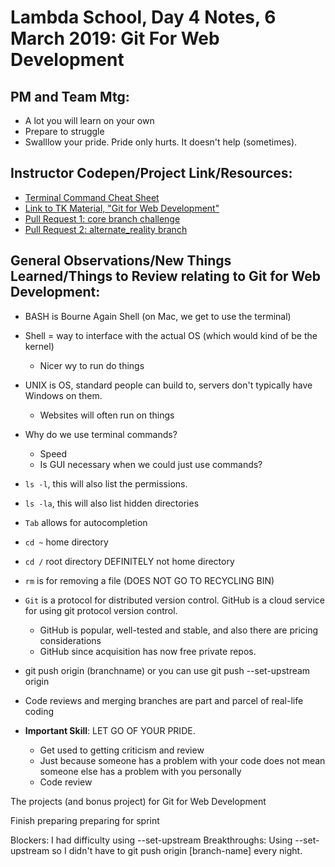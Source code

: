 # Lambda School, Day 4 Notes, 6 March 2019: Git For Web Development


## PM and Team Mtg:
- A lot you will learn on your own
- Prepare to struggle
- Swalllow your pride. Pride only hurts. It doesn't help (sometimes).


## Instructor Codepen/Project Link/Resources:
- [Terminal Command Cheat Sheet](https://www.git-tower.com/blog/command-line-cheat-sheet/)
- [Link to TK Material, "Git for Web Development"](https://learn.lambdaschool.com/fsw/module/rect59e95n6osvocd)
- [Pull Request 1: core branch challenge](https://github.com/LambdaSchool/Lambda-Hello/pull/1313)
- [Pull Request 2: alternate_reality branch](https://github.com/LambdaSchool/Lambda-Hello/pull/1379)

## General Observations/New Things Learned/Things to Review relating to Git for Web Development:
- BASH is Bourne Again Shell (on Mac, we get to use the terminal)
- Shell = way to interface with the actual OS (which would kind of be the kernel)
    - Nicer wy to run do things
- UNIX is OS, standard people can build to, servers don't typically have Windows on them. 
    - Websites will often run on things 
- Why do we use terminal commands?
    - Speed
    - Is GUI necessary when we could just use commands?

- `ls -l`, this will also list the permissions. 
- `ls -la`, this will also list hidden directories
- `Tab` allows for autocompletion

-  `cd ~` home directory 
-  `cd /` root directory DEFINITELY not home directory

- `rm` is for removing a file (DOES NOT GO TO RECYCLING BIN)

- `Git` is a protocol for distributed version control. GitHub is a cloud service for using git protocol version control.
    - GitHub is popular, well-tested and stable, and also there are pricing considerations
    - GitHub since acquisition has now free private repos. 

- git push origin (branchname) or you can use git push --set-upstream origin
- Code reviews and merging branches are part and parcel of real-life coding 
- **Important Skill**: LET GO OF YOUR PRIDE. 
    - Get used to getting criticism and review 
    - Just because someone has a problem with your code does not mean someone else has a problem with you personally
    - Code review


The projects (and bonus project) for Git for Web Development

Finish preparing preparing for sprint

Blockers: I had difficulty using --set-upstream 
Breakthroughs: Using --set-upstream so I didn't have to git push origin [branch-name] every night. 
